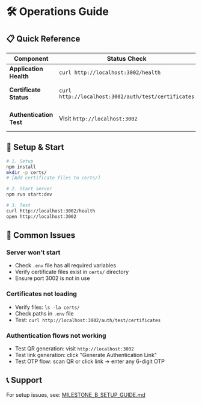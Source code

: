 # 🛠️ **Operations Guide**

## 📋 **Quick Reference**

| Component | Status Check | Action |
|-----------|--------------|---------|
| **Application Health** | `curl http://localhost:3002/health` | `npm run start:dev` |
| **Certificate Status** | `curl http://localhost:3002/auth/test/certificates` | Check certificate files |
| **Authentication Test** | Visit `http://localhost:3002` | Test QR/Link flows |

## 🚀 **Setup & Start**

```bash
# 1. Setup
npm install
mkdir -p certs/
# [Add certificate files to certs/]

# 2. Start server
npm run start:dev

# 3. Test
curl http://localhost:3002/health
open http://localhost:3002
```

## 🐛 **Common Issues**

### Server won't start
- Check `.env` file has all required variables
- Verify certificate files exist in `certs/` directory
- Ensure port 3002 is not in use

### Certificates not loading
- Verify files: `ls -la certs/`
- Check paths in `.env` file
- Test: `curl http://localhost:3002/auth/test/certificates`

### Authentication flows not working
- Test QR generation: visit `http://localhost:3002`
- Test link generation: click "Generate Authentication Link"
- Test OTP flow: scan QR or click link → enter any 6-digit OTP

## 📞 **Support**

For setup issues, see: [MILESTONE_B_SETUP_GUIDE.md](../MILESTONE_B_SETUP_GUIDE.md)